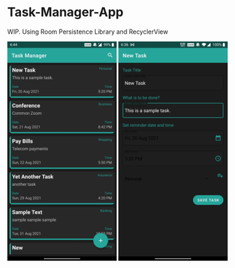 # Task-Manager-App
WIP. Using Room Persistence Library and RecyclerView

<img src="readme/Screenshot_20210820-184418.jpg" height=500px width=250px>
<img src="readme/Screenshot_20210820-183619.jpg" height=500px width=250px>
